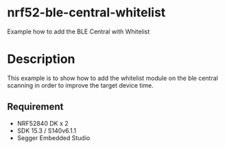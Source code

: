 # nrf52-ble-central-whitelist

Example how to add the BLE Central with Whitelist 

# Description

This example is to show how to add the whitelist module on the ble central scanning in order to improve the target device time.

## Requirement
* NRF52840 DK x 2
* SDK 15.3 / S140v6.1.1
* Segger Embedded Studio
